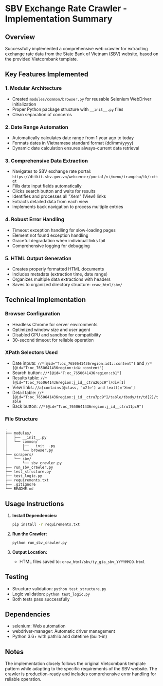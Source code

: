 # SBV Exchange Rate Crawler - Implementation Summary

## Overview
Successfully implemented a comprehensive web crawler for extracting exchange rate data from the State Bank of Vietnam (SBV) website, based on the provided Vietcombank template.

## Key Features Implemented

### 1. Modular Architecture
- Created `modules/common/browser.py` for reusable Selenium WebDriver initialization
- Proper Python package structure with `__init__.py` files
- Clean separation of concerns

### 2. Date Range Automation
- Automatically calculates date range from 1 year ago to today
- Formats dates in Vietnamese standard format (dd/mm/yyyy)
- Dynamic date calculation ensures always-current data retrieval

### 3. Comprehensive Data Extraction
- Navigates to SBV exchange rate portal: `https://dttktt.sbv.gov.vn/webcenter/portal/vi/menu/trangchu/tk/ccttqt`
- Fills date input fields automatically
- Clicks search button and waits for results
- Identifies and processes all "Xem" (View) links
- Extracts detailed data from each view
- Implements back navigation to process multiple entries

### 4. Robust Error Handling
- Timeout exception handling for slow-loading pages
- Element not found exception handling
- Graceful degradation when individual links fail
- Comprehensive logging for debugging

### 5. HTML Output Generation
- Creates properly formatted HTML documents
- Includes metadata (extraction time, date range)
- Organizes multiple data extractions with headers
- Saves to organized directory structure: `craw_html/sbv/`

## Technical Implementation

### Browser Configuration
- Headless Chrome for server environments
- Optimized window size and user agent
- Disabled GPU and sandbox for compatibility
- 30-second timeout for reliable operation

### XPath Selectors Used
- Date inputs: `//*[@id="T:oc_7650641436region:id1::content"]` and `//*[@id="T:oc_7650641436region:id4::content"]`
- Search button: `//*[@id="T:oc_7650641436region:cb1"]`
- Results table: `//*[@id="T:oc_7650641436region:j_id__ctru26pc9"]/div[1]`
- View links: `//a[contains(@class, 'x2fe') and text()='Xem']`
- Detail table: `//*[@id="T:oc_7650641436region:j_id__ctru7pc9"]/table/tbody/tr/td[2]/table`
- Back button: `//*[@id="T:oc_7650641436region:j_id__ctru11pc9"]`

### File Structure
```
.
├── modules/
│   ├── __init__.py
│   └── common/
│       ├── __init__.py
│       └── browser.py
├── scrapers/
│   └── sbv/
│       └── sbv_crawler.py
├── run_sbv_crawler.py
├── test_structure.py
├── test_logic.py
├── requirements.txt
├── .gitignore
└── README.md
```

## Usage Instructions

1. **Install Dependencies:**
   ```bash
   pip install -r requirements.txt
   ```

2. **Run the Crawler:**
   ```bash
   python run_sbv_crawler.py
   ```

3. **Output Location:**
   - HTML files saved to: `craw_html/sbv/ty_gia_sbv_YYYYMMDD.html`

## Testing
- Structure validation: `python test_structure.py`
- Logic validation: `python test_logic.py`
- Both tests pass successfully

## Dependencies
- selenium: Web automation
- webdriver-manager: Automatic driver management
- Python 3.6+ with pathlib and datetime (built-in)

## Notes
The implementation closely follows the original Vietcombank template pattern while adapting to the specific requirements of the SBV website. The crawler is production-ready and includes comprehensive error handling for reliable operation.